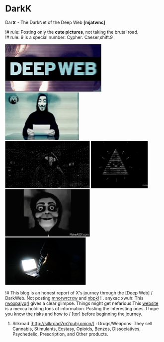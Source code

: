 # DarkK
Dar✘ - The DarkNet of the Deep Web <b>[mjatwnc]</b>

!# rule: Posting only the <b>cute pictures</b>, not taking the brutal road. <br/>
!# rule: 9 is a special number: Cypher: Caeser,shift:9

<img src="https://github.com/SKKSaikia/DarkK/blob/master/img/deepD.jpg" height=153px><a> </a><img src="https://github.com/SKKSaikia/DarkK/blob/master/anon.gif" height=153px><a> </a><img src="https://github.com/SKKSaikia/DarkK/blob/master/img/hc.gif" height=153px><a> </a><img src="https://github.com/SKKSaikia/DarkK/blob/master/img/ill.gif" height=153px><a> </a><img src="https://github.com/SKKSaikia/DarkK/blob/master/img/XrSwhd.gif" height=153px><a> </a><img src="https://github.com/SKKSaikia/DarkK/blob/master/img/eqvrMKE.jpg" height=153px>

!#  This blog is an honest report of X's journey through the [Deep Web] / DarkWeb. Not posting [mnorwrcrxw](https://en.wikipedia.org/wiki/Dark_web) and [nbpkl](https://darkwebnews.com/deep-web/) ! . anyxac xwuh: This [rwoxpajyqrl](https://github.com/SKKSaikia/DarkK/blob/master/img/fkbkjb.png) gives a clear glimpse. Things might get nefarious.This [website](https://darkwebnews.com/) is a mecca holding tons of information. Posting the interesting ones. I hope you know the risks and how to / [[tor]](https://www.torproject.org/) before beginning the journey.

1) Silkroad [http://silkroad7rn2puhj.onion/] : Drugs/Weapons: They sell Cannabis, Stimulants, Ecstasy, Opioids, Benzos, Dissociatives, Psychedelic, Prescription, and Other products.
